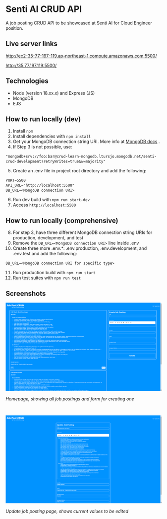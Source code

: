 # Senti AI CRUD API

A job posting CRUD API to be showcased at Senti AI for Cloud Engineer position.

## Live server links

http://ec2-35-77-197-119.ap-northeast-1.compute.amazonaws.com:5500/

http://35.77.197.119:5500/

## Technologies

- Node (version 18.xx.x) and Express (JS)
- MongoDB
- EJS

## How to run locally (dev)

1. Install `npm`
2. Install dependencies with `npm install`
3. Get your MongoDB connection string URI. More info at  <a href="https://www.mongodb.com/docs/guides/atlas/connection-string/">MongoDB docs</a> .
4. If Step 3 is not possible, use:
```
"mongodb+srv://foo:bar@crud-learn-mongodb.ltursjo.mongodb.net/senti-crud-development?retryWrites=true&w=majority"
```
5. Create an .env file in project root directory and add the following: 

```
PORT=5500
API_URL="http://localhost:5500"
DB_URL=<MongoDB connection URI>
```
6. Run dev build with `npm run start-dev`
7. Access `http://localhost:5500`

## How to run locally (comprehensive)
8. For step 3, have three different MongoDB connection string URIs for production, development, and test
9. Remove the `DB_URL=<MongoDB connection URI>` line inside .env
10. Create three more .env.*: .env.production, .env.development, and .env.test and add the following: 

```
DB_URL=<MongoDB connection URI for specific type>
```
11. Run production build with `npm run start`
12. Run test suites with `npm run test`

## Screenshots
<p>
<img src="screenshots/homepage-v2.png" alt="index route screenshot" width="800px">

<em>Homepage, showing all job postings and form for creating one</em>
</p>

<br />

<p>
<img src="screenshots/edit-job-posting-v2.png" alt="update job posting route screenshot" width="800px">

<em>Update job posting page, shows current values to be edited</em>
</p>
